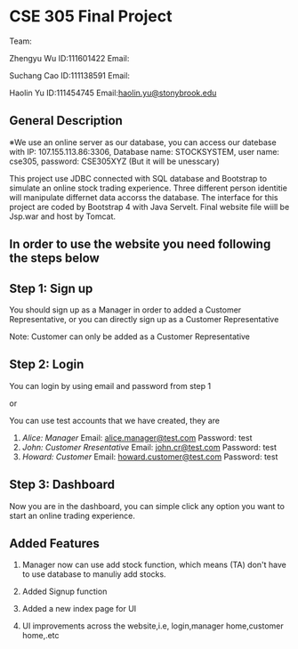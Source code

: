 # CSE 305 Final Project
Team:

Zhengyu Wu  ID:111601422  Email:

Suchang Cao ID:111138591  Email:

Haolin Yu   ID:111454745  Email:haolin.yu@stonybrook.edu

## General Description
※We use an online server as our database, you can access our datebase with IP: 107.155.113.86:3306, Database name: STOCKSYSTEM, user name: cse305, password: CSE305XYZ (But it will be unesscary)

This project use JDBC connected with SQL database and Bootstrap to simulate an online stock trading experience. Three different person identitie will manipulate differnet data accorss the database. The interface for this project are coded by Bootstrap 4 with Java Servelt. Final website file wiill be Jsp.war and host by Tomcat.

## In order to use the website you need following the steps below
## Step 1: Sign up
You should sign up as a Manager in order to added a Customer Representative, 
or you can directly sign up as a Customer Representative

Note: Customer can only be added as a Customer Representative

## Step 2: Login
You can login by using email and password from step 1 

or

You can use test accounts that we have created, they are

1. *Alice: Manager*  Email: alice.manager@test.com Password: test
2. *John: Customer Rresentative*    Email: john.cr@test.com Password: test
3. *Howard: Customer* Email: howard.customer@test.com Password: test

## Step 3: Dashboard 
Now you are in the dashboard, you can simple click any option you want to start an online trading experience.


## Added Features

1. Manager now can use add stock function, which means (TA) don't have to use database to manuliy add stocks.

2. Added Signup function

3. Added a new index page for UI

4. UI improvements across the website,i.e, login,manager home,customer home,.etc


